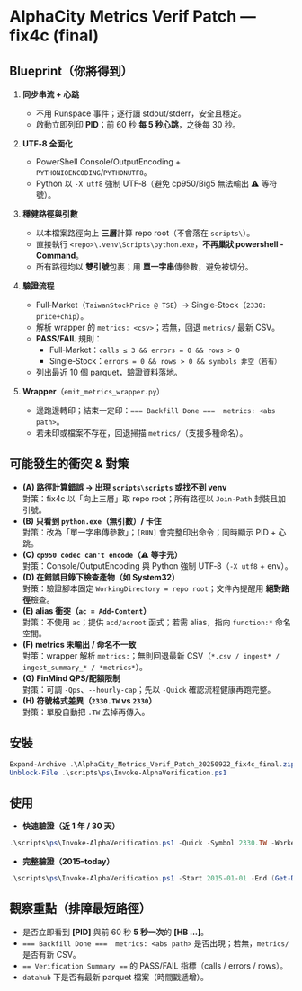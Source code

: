 
# AlphaCity Metrics Verif Patch — fix4c (final)

## Blueprint（你將得到）
1) **同步串流 + 心跳**
   - 不用 Runspace 事件；逐行讀 stdout/stderr，安全且穩定。
   - 啟動立即列印 **PID**；前 60 秒 **每 5 秒心跳**，之後每 30 秒。

2) **UTF‑8 全面化**
   - PowerShell Console/OutputEncoding + `PYTHONIOENCODING`/`PYTHONUTF8`。
   - Python 以 `-X utf8` 強制 UTF‑8（避免 cp950/Big5 無法輸出 ⚠ 等符號）。

3) **穩健路徑與引數**
   - 以本檔案路徑向上 **三層**計算 repo root（不會落在 `scripts\`）。
   - 直接執行 `<repo>\.venv\Scripts\python.exe`，**不再巢狀 powershell -Command**。
   - 所有路徑均以 **雙引號**包裹；用 **單一字串**傳參數，避免被切分。

4) **驗證流程**
   - Full‑Market（`TaiwanStockPrice @ TSE`）→ Single‑Stock（`2330: price+chip`）。
   - 解析 wrapper 的 `metrics: <csv>`；若無，回退 `metrics/` 最新 CSV。
   - **PASS/FAIL** 規則：
     - Full‑Market：`calls ≤ 3 && errors = 0 && rows > 0`
     - Single‑Stock：`errors = 0 && rows > 0 && symbols 非空（若有）`
   - 列出最近 10 個 parquet，驗證資料落地。

5) **Wrapper**（`emit_metrics_wrapper.py`）
   - 邊跑邊轉印；結束一定印：`=== Backfill Done ===  metrics: <abs path>`。
   - 若未印或檔案不存在，回退掃描 `metrics/`（支援多種命名）。

## 可能發生的衝突 & 對策
- **(A) 路徑計算錯誤 → 出現 `scripts\scripts` 或找不到 venv**  
  對策：fix4c 以「向上三層」取 repo root；所有路徑以 `Join-Path` 封裝且加引號。
- **(B) 只看到 `python.exe`（無引數）/ 卡住**  
  對策：改為「單一字串傳參數」；`[RUN]` 會完整印出命令；同時顯示 PID + 心跳。
- **(C) `cp950 codec can't encode`（⚠ 等字元）**  
  對策：Console/OutputEncoding 與 Python 強制 UTF‑8（`-X utf8` + env）。
- **(D) 在錯誤目錄下檢查產物（如 System32）**  
  對策：驗證腳本固定 `WorkingDirectory = repo root`；文件內提醒用 **絕對路徑**檢查。
- **(E) alias 衝突（`ac = Add-Content`）**  
  對策：不使用 `ac`；提供 `acd/acroot` 函式；若需 alias，指向 `function:*` 命名空間。
- **(F) metrics 未輸出 / 命名不一致**  
  對策：wrapper 解析 `metrics:`；無則回退最新 CSV（`*.csv / ingest* / ingest_summary_* / *metrics*`）。
- **(G) FinMind QPS/配額限制**  
  對策：可調 `-Qps`、`--hourly-cap`；先以 `-Quick` 確認流程健康再跑完整。
- **(H) 符號格式差異（`2330.TW` vs `2330`）**  
  對策：單股自動把 `.TW` 去掉再傳入。

## 安裝
```powershell
Expand-Archive .\AlphaCity_Metrics_Verif_Patch_20250922_fix4c_final.zip -DestinationPath G:\AI\tw-alpha-stack -Force
Unblock-File .\scripts\ps\Invoke-AlphaVerification.ps1
```

## 使用
- **快速驗證（近 1 年 / 30 天）**
```powershell
.\scripts\ps\Invoke-AlphaVerification.ps1 -Quick -Symbol 2330.TW -Workers 6 -Qps 1.6 -VerboseCmd
```
- **完整驗證（2015–today）**
```powershell
.\scripts\ps\Invoke-AlphaVerification.ps1 -Start 2015-01-01 -End (Get-Date).ToString('yyyy-MM-dd') -Symbol 2330.TW -Workers 6 -Qps 1.6 -VerboseCmd
```

## 觀察重點（排障最短路徑）
- 是否立即看到 **[PID]** 與前 60 秒 **5 秒一次**的 **[HB ...]**。
- `=== Backfill Done ===  metrics: <abs path>` 是否出現；若無，`metrics/` 是否有新 CSV。
- `== Verification Summary ==` 的 PASS/FAIL 指標（calls / errors / rows）。
- `datahub` 下是否有最新 parquet 檔案（時間戳遞增）。
